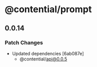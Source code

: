 # @contential/prompt

## 0.0.14

### Patch Changes

- Updated dependencies [6ab087e]
  - @contential/api@0.0.5
